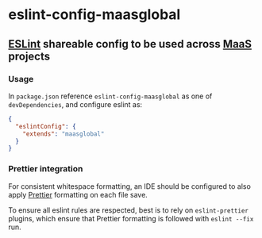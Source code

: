 # eslint-config-maasglobal

## [ESLint](http://eslint.org/docs/developer-guide/shareable-configs) shareable config to be used across [MaaS](https://github.com/maasglobal/) projects

### Usage

In `package.json` reference `eslint-config-maasglobal` as one of `devDependencies`, and configure eslint as:

```json
{
  "eslintConfig": {
    "extends": "maasglobal"
  }
}
```

### Prettier integration

For consistent whitespace formatting, an IDE should be configured to also apply [Prettier](https://prettier.io/) formatting on each file save.

To ensure all eslint rules are respected, best is to rely on `eslint-prettier` plugins, which ensure that Prettier formatting is followed with `eslint --fix` run.
